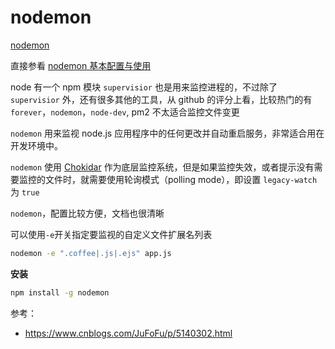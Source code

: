 # nodemon

[nodemon](https://www.npmjs.com/package/nodemon)

直接参看 [nodemon 基本配置与使用](https://www.cnblogs.com/JuFoFu/p/5140302.html)

node 有一个 npm 模块 `supervisior` 也是用来监控进程的，不过除了 `supervisior` 外，还有很多其他的工具，从 github 的评分上看，比较热门的有 `forever`，`nodemon`，`node-dev`, pm2 不太适合监控文件变更

`nodemon` 用来监视 node.js 应用程序中的任何更改并自动重启服务，非常适合用在开发环境中。

`nodemon` 使用 [Chokidar](https://www.npmjs.com/package/chokidar) 作为底层监控系统，但是如果监控失效，或者提示没有需要监控的文件时，就需要使用轮询模式（polling mode），即设置 `legacy-watch` 为 `true`

`nodemon`，配置比较方便，文档也很清晰

可以使用`-e`开关指定要监视的自定义文件扩展名列表

```bash
nodemon -e ".coffee|.js|.ejs" app.js
```

**安装**

```bash
npm install -g nodemon
```

参考：

- https://www.cnblogs.com/JuFoFu/p/5140302.html
